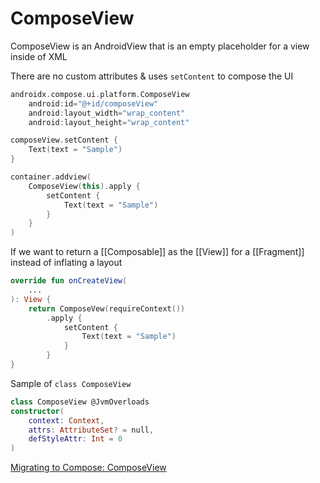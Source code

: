 # ComposeView

ComposeView is an AndroidView that is an empty placeholder for a view inside of XML

There are no custom attributes & uses `setContent` to compose the UI 
```kts
androidx.compose.ui.platform.ComposeView
	android:id="@+id/composeView"
	android:layout_width="wrap_content"
	android:layout_height="wrap_content"
```

```kts
composeView.setContent {
	Text(text = "Sample")	
}
```

```kts
container.addview(
	ComposeView(this).apply {
		setContent {
			Text(text = "Sample")
		}
	}
)
```

If we want to return a [[Composable]] as the [[View]] for a [[Fragment]] instead of inflating a layout
```kts
override fun onCreateView(
	...
): View {
	return ComposeVew(requireContext())
		.apply {
			setContent {
				Text(text = "Sample")
			}
		}
}
```
Sample of `class ComposeView`
```kts
class ComposeView @JvmOverloads
constructor(
	context: Context,
	attrs: AttributeSet? = null,
	defStyleAttr: Int = 0
)
```


[Migrating to Compose: ComposeView](https://www.youtube.com/watch?v=BarlWza2QXY&list=PLMj-9x9aTqPq3dLyed3vKPn1p2zheenFD&index=1)